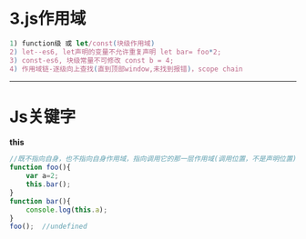 # 3.js作用域
```javascript
1) function级 或 let/const(块级作用域)
2) let--es6, let声明的变量不允许重复声明 let bar= foo*2;
3) const-es6, 块级常量不可修改 const b = 4;
4) 作用域链-逐级向上查找(直到顶部window,未找到报错)，scope chain
```
****

# Js关键字
**this**
```javascript
//既不指向自身，也不指向自身作用域，指向调用它的那一层作用域(调用位置，不是声明位置)
function foo(){
	var a=2;
	this.bar();
}
function bar(){
	console.log(this.a);
}
foo();	//undefined
````
